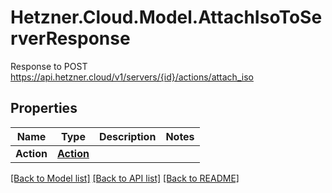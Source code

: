 # Hetzner.Cloud.Model.AttachIsoToServerResponse
Response to POST https://api.hetzner.cloud/v1/servers/{id}/actions/attach_iso

## Properties

Name | Type | Description | Notes
------------ | ------------- | ------------- | -------------
**Action** | [**Action**](Action.md) |  | 

[[Back to Model list]](../../README.md#documentation-for-models) [[Back to API list]](../../README.md#documentation-for-api-endpoints) [[Back to README]](../../README.md)

